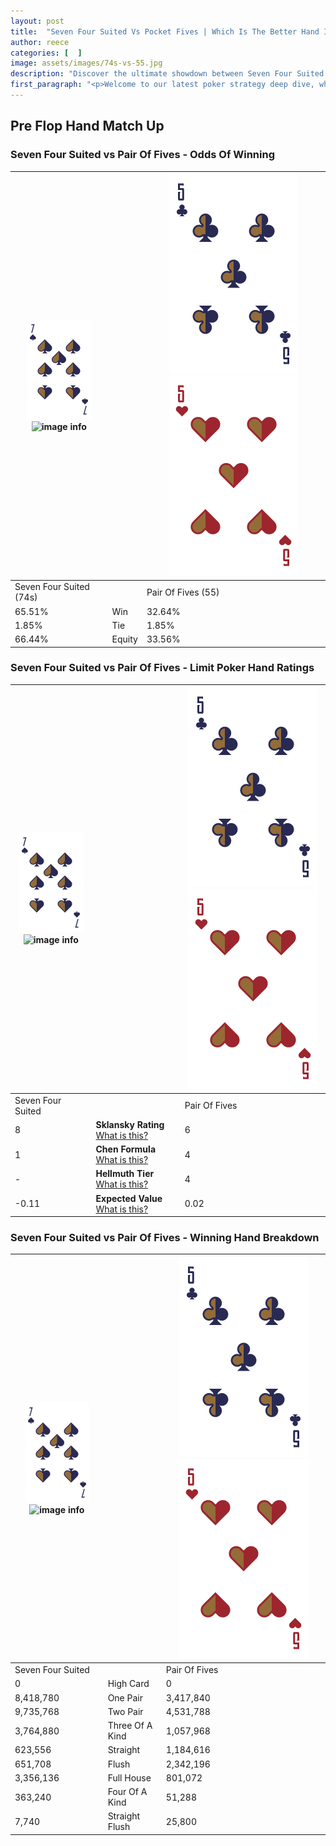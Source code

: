 ```yaml
---
layout: post
title:  "Seven Four Suited Vs Pocket Fives | Which Is The Better Hand In Poker? A Complete Guide"
author: reece
categories: [  ]
image: assets/images/74s-vs-55.jpg
description: "Discover the ultimate showdown between Seven Four Suited and Pair Of Fives in poker! Uncover the odds, strategies, and scenarios where one hand triumphs over the other. Get ready to up your poker game with this thrilling analysis."
first_paragraph: "<p>Welcome to our latest poker strategy deep dive, where we're pitting two distinct hands against each other in a high-stakes showdown: Seven Four Suited vs Pair Of Fives.</p><p>In the dynamic world of poker, every decision counts, and knowing which hand holds the upper hand is key to your success at the table.</p><p>In this article, we'll dissect these two hands, explore the scenarios where one dominates the other, and equip you with the knowledge to make strategic choices that can tip the odds in your favor.</p><p>Get ready to unravel the intriguing dynamics of these poker hands and elevate your game to new heights.</p>"
---
```




[comment]: # (sp0)

## Pre Flop Hand Match Up

<div class="table hand-ratings" markdown="1"> 



### Seven Four Suited vs Pair Of Fives - Odds Of Winning


    
| ![image info](assets/images/hand1/7.png) ![image info](assets/images/hand1/4s.png) |  | ![image info](assets/images/hand2/5.png) ![image info](assets/images/hand2/5o.png) |
| -------- | -------- | -------- |
| Seven Four Suited (74s) |  | Pair Of Fives (55) |
| 65.51% | Win | 32.64% |
| 1.85% | Tie | 1.85% |
| 66.44% | Equity | 33.56% |




[comment]: # (sp1)



### Seven Four Suited vs Pair Of Fives - Limit Poker Hand Ratings


    
| ![image info](assets/images/hand1/7.png) ![image info](assets/images/hand1/4s.png) |  | ![image info](assets/images/hand2/5.png) ![image info](assets/images/hand2/5o.png) |
| -------- | -------- | -------- |
| Seven Four Suited |  | Pair Of Fives |
| 8 | **Sklansky Rating** [What is this?](/sklansky-rating-explained) | 6 |
| 1 | **Chen Formula** [What is this?](/chen-formula-explained) | 4 |
| - | **Hellmuth Tier** [What is this?](/Hellmuth-tier-explained) | 4 |
| -0.11 | **Expected Value** [What is this?](/expected-value-explained) | 0.02 |




[comment]: # (sp2)



### Seven Four Suited vs Pair Of Fives - Winning Hand Breakdown


    
| ![image info](assets/images/hand1/7.png) ![image info](assets/images/hand1/4s.png) |  | ![image info](assets/images/hand2/5.png) ![image info](assets/images/hand2/5o.png) |
| -------- | -------- | -------- |
| Seven Four Suited |  | Pair Of Fives |
| 0 | High Card | 0 |
| 8,418,780 | One Pair | 3,417,840 |
| 9,735,768 | Two Pair | 4,531,788 |
| 3,764,880 | Three Of A Kind | 1,057,968 |
| 623,556 | Straight | 1,184,616 |
| 651,708 | Flush | 2,342,196 |
| 3,356,136 | Full House | 801,072 |
| 363,240 | Four Of A Kind | 51,288 |
| 7,740 | Straight Flush | 25,800 |




[comment]: # (sp3)



</div>

[comment]: # (sp4)



[comment]: # (sp5)

